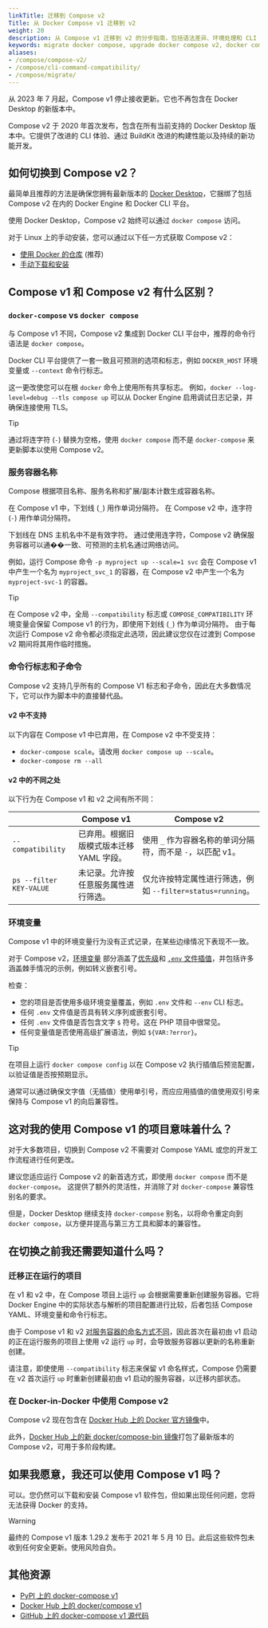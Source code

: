 ```yaml
---
linkTitle: 迁移到 Compose v2
Title: 从 Docker Compose v1 迁移到 v2
weight: 20
description: 从 Compose v1 迁移到 v2 的分步指南，包括语法差异、环境处理和 CLI 变更。
keywords: migrate docker compose, upgrade docker compose v2, docker compose migration, docker compose v1 vs v2, docker compose CLI changes, docker-compose to docker compose, 迁移, 升级, 差异
aliases:
- /compose/compose-v2/
- /compose/cli-command-compatibility/
- /compose/migrate/
---
```


从 2023 年 7 月起，Compose v1 停止接收更新。它也不再包含在 Docker Desktop 的新版本中。

Compose v2 于 2020 年首次发布，包含在所有当前支持的 Docker Desktop 版本中。它提供了改进的 CLI 体验、通过 BuildKit 改进的构建性能以及持续的新功能开发。

## 如何切换到 Compose v2？

最简单且推荐的方法是确保您拥有最新版本的 [Docker Desktop](/manuals/desktop/release-notes.md)，它捆绑了包括 Compose v2 在内的 Docker Engine 和 Docker CLI 平台。

使用 Docker Desktop，Compose v2 始终可以通过 `docker compose` 访问。

对于 Linux 上的手动安装，您可以通过以下任一方式获取 Compose v2：
- [使用 Docker 的仓库](/manuals/compose/install/linux.md#install-using-the-repository) (推荐)
- [手动下载和安装](/manuals/compose/install/linux.md#install-the-plugin-manually)

## Compose v1 和 Compose v2 有什么区别？

### `docker-compose` vs `docker compose`

与 Compose v1 不同，Compose v2 集成到 Docker CLI 平台中，推荐的命令行语法是 `docker compose`。

Docker CLI 平台提供了一套一致且可预测的选项和标志，例如 `DOCKER_HOST` 环境变量或 `--context` 命令行标志。

这一更改使您可以在根 `docker` 命令上使用所有共享标志。
例如，`docker --log-level=debug --tls compose up` 可以从 Docker Engine 启用调试日志记录，并确保连接使用 TLS。

> [!TIP]
>
> 通过将连字符 (`-`) 替换为空格，使用 `docker compose` 而不是 `docker-compose` 来更新脚本以使用 Compose v2。

### 服务容器名称

Compose 根据项目名称、服务名称和扩展/副本计数生成容器名称。

在 Compose v1 中，下划线 (`_`) 用作单词分隔符。
在 Compose v2 中，连字符 (`-`) 用作单词分隔符。

下划线在 DNS 主机名中不是有效字符。
通过使用连字符，Compose v2 确保服务容器可以通��一致、可预测的主机名通过网络访问。
 
例如，运行 Compose 命令 `-p myproject up --scale=1 svc` 会在 Compose v1 中产生一个名为 `myproject_svc_1` 的容器，在 Compose v2 中产生一个名为 `myproject-svc-1` 的容器。

> [!TIP]
>
> 在 Compose v2 中，全局 `--compatibility` 标志或 `COMPOSE_COMPATIBILITY` 环境变量会保留 Compose v1 的行为，即使用下划线 (`_`) 作为单词分隔符。
由于每次运行 Compose v2 命令都必须指定此选项，因此建议您仅在过渡到 Compose v2 期间将其用作临时措施。

### 命令行标志和子命令

Compose v2 支持几乎所有的 Compose V1 标志和子命令，因此在大多数情况下，它可以作为脚本中的直接替代品。

#### v2 中不支持

以下内容在 Compose v1 中已弃用，在 Compose v2 中不受支持：
* `docker-compose scale`。请改用 `docker compose up --scale`。
* `docker-compose rm --all`

#### v2 中的不同之处

以下行为在 Compose v1 和 v2 之间有所不同：

|                         | Compose v1                                                       | Compose v2                                                                    |
|-------------------------|------------------------------------------------------------------|-------------------------------------------------------------------------------|
| `--compatibility`       | 已弃用。根据旧版模式版本迁移 YAML 字段。 | 使用 `_` 作为容器名称的单词分隔符，而不是 `-`，以匹配 v1。    |
| `ps --filter KEY-VALUE` | 未记录。允许按任意服务属性进行筛选。  | 仅允许按特定属性进行筛选，例如 `--filter=status=running`。 |

### 环境变量

Compose v1 中的环境变量行为没有正式记录，在某些边缘情况下表现不一致。

对于 Compose v2，[环境变量](/manuals/compose/how-tos/environment-variables/_index.md) 部分涵盖了[优先级](/manuals/compose/how-tos/environment-variables/envvars-precedence.md)和 [`.env` 文件插值](/manuals/compose/how-tos/environment-variables/variable-interpolation.md)，并包括许多涵盖棘手情况的示例，例如转义嵌套引号。

检查：
- 您的项目是否使用多级环境变量覆盖，例如 `.env` 文件和 `--env` CLI 标志。
- 任何 `.env` 文件值是否具有转义序列或嵌套引号。
- 任何 `.env` 文件值是否包含文字 `$` 符号。这在 PHP 项目中很常见。
- 任何变量值是否使用高级扩展语法，例如 `${VAR:?error}`。

> [!TIP]
>
> 在项目上运行 `docker compose config` 以在 Compose v2 执行插值后预览配置，以验证值是否按预期显示。
>
> 通常可以通过确保文字值（无插值）使用单引号，而应应用插值的值使用双引号来保持与 Compose v1 的向后兼容性。

## 这对我的使用 Compose v1 的项目意味着什么？

对于大多数项目，切换到 Compose v2 不需要对 Compose YAML 或您的开发工作流程进行任何更改。

建议您适应运行 Compose v2 的新首选方式，即使用 `docker compose` 而不是 `docker-compose`。
这提供了额外的灵活性，并消除了对 `docker-compose` 兼容性别名的要求。

但是，Docker Desktop 继续支持 `docker-compose` 别名，以将命令重定向到 `docker compose`，以方便并提高与第三方工具和脚本的兼容性。

## 在切换之前我还需要知道什么吗？

### 迁移正在运行的项目

在 v1 和 v2 中，在 Compose 项目上运行 `up` 会根据需要重新创建服务容器。它将 Docker Engine 中的实际状态与解析的项目配置进行比较，后者包括 Compose YAML、环境变量和命令行标志。

由于 Compose v1 和 v2 [对服务容器的命名方式不同](#service-container-names)，因此首次在最初由 v1 启动的正在运行服务的项目上使用 v2 运行 `up` 时，会导致服务容器以更新的名称重新创建。

请注意，即使使用 `--compatibility` 标志来保留 v1 命名样式，Compose 仍需要在 v2 首次运行 `up` 时重新创建最初由 v1 启动的服务容器，以迁移内部状态。

### 在 Docker-in-Docker 中使用 Compose v2

Compose v2 现在包含在 [Docker Hub 上的 Docker 官方镜像](https://hub.docker.com/_/docker)中。

此外，[Docker Hub 上的新 docker/compose-bin 镜像](https://hub.docker.com/r/docker/compose-bin)打包了最新版本的 Compose v2，可用于多阶段构建。

## 如果我愿意，我还可以使用 Compose v1 吗？

可以。您仍然可以下载和安装 Compose v1 软件包，但如果出现任何问题，您将无法获得 Docker 的支持。

>[!WARNING]
>
> 最终的 Compose v1 版本 1.29.2 发布于 2021 年 5 月 10 日。此后这些软件包未收到任何安全更新。使用风险自负。

## 其他资源

- [PyPI 上的 docker-compose v1](https://pypi.org/project/docker-compose/1.29.2/)
- [Docker Hub 上的 docker/compose v1](https://hub.docker.com/r/docker/compose)
- [GitHub 上的 docker-compose v1 源代码](https://github.com/docker/compose/releases/tag/1.29.2)
